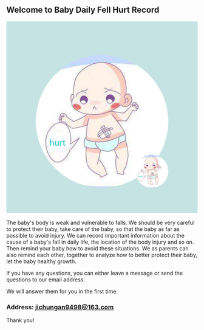 ## Welcome to Baby Daily Fell Hurt Record

![Image](icon-1024.png)

The baby's body is weak and vulnerable to falls. We should be very careful to protect their baby, take care of the baby, so that the baby as far as possible to avoid injury. We can record important information about the cause of a baby's fall in daily life, the location of the body injury and so on. Then remind your baby how to avoid these situations. We as parents can also remind each other, together to analyze how to better protect their baby, let the baby healthy growth.

If you have any questions, you can either leave a message or send the questions to our email address.

We will answer them for you in the first time.

### Address: jichungan9498@163.com

Thank you!
